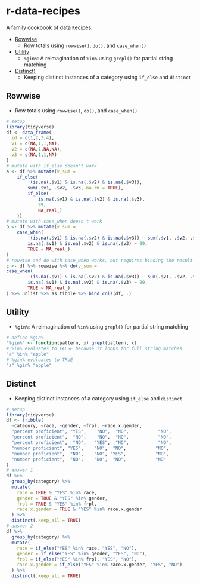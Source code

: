 # r-data-recipes

A family cookbook of data `R`ecipes.

- [Rowwise](#rowwise)
    - Row totals using `rowwise()`, `do()`, and `case_when()`
- [Utility](#utility)
    - `%gin%`: A reimagination of `%in%` using `grepl()` for partial string matching
- [Distinct)](#distinct)
    - Keeping distinct instances of a category using `if_else` and `distinct`

## Rowwise

* Row totals using `rowwise()`, `do()`, and `case_when()`
```r
# setup
library(tidyverse)
df <- data_frame(
  id = c(1,2,3,4),
  v1 = c(NA,1,1,NA),
  v2 = c(NA,1,NA,NA),
  v3 = c(NA,1,1,NA)
)
# mutate with if_else doesn't work
a <- df %>% mutate(v_sum =
    if_else(
        !(is.na(.$v1) & is.na(.$v2) & is.na(.$v3)),
        sum(.$v1, .$v2, .$v3, na.rm = TRUE), 
        if_else(
            is.na(.$v1) & is.na(.$v2) & is.na(.$v3),
            99,
            NA_real_)
    ))
# mutate with case_when doesn't work
b <- df %>% mutate(v_sum =
    case_when(
        !(is.na(.$v1) & is.na(.$v2) & is.na(.$v3)) ~ sum(.$v1, .$v2, .$v3, na.rm = TRUE),
        is.na(.$v1) & is.na(.$v2) & is.na(.$v3) ~ 99,
        TRUE ~ NA_real_)
)
# rowwise and do with case_when works, but requires binding the result back to the original data frame
c <- df %>% rowwise %>% do(v_sum =
case_when(
        !(is.na(.$v1) & is.na(.$v2) & is.na(.$v3)) ~ sum(.$v1, .$v2, .$v3, na.rm = TRUE),
        is.na(.$v1) & is.na(.$v2) & is.na(.$v3) ~ 99,
        TRUE ~ NA_real_)
) %>% unlist %>% as_tibble %>% bind_cols(df, .)
```

## Utility

* `%gin%`: A reimagination of `%in%` using `grepl()` for partial string matching
```r
# define %gin%
"%gin%" <- function(pattern, x) grepl(pattern, x)
# %in% evaluates to FALSE because it looks for full string matches
"a" %in% "apple"
# %gin% evaluates to TRUE
"a" %gin% "apple"
```

## Distinct

* Keeping distinct instances of a category using `if_else` and `distinct`
```r
# setup
library(tidyverse)
df <- tribble(
  ~category, ~race, ~gender, ~frpl, ~race.x.gender,
  "percent proficient", "YES",    "NO",  "NO",           "NO",
  "percent proficient",  "NO",    "NO",  "NO",           "NO",
  "percent proficient",  "NO",   "YES",  "NO",           "NO",
  "number proficient", "YES",    "NO",  "NO",           "NO",
  "number proficient",  "NO",    "NO", "YES",           "NO",
  "number proficient",  "NO",    "NO",  "NO",           "NO"
)
# answer 1
df %>%
  group_by(category) %>%
  mutate(
    race = TRUE & "YES" %in% race,
    gender = TRUE & "YES" %in% gender,
    frpl = TRUE & "YES" %in% frpl,
    race.x.gender = TRUE & "YES" %in% race.x.gender
  ) %>%
  distinct(.keep_all = TRUE)
# answer 2
df %>%
  group_by(category) %>%
  mutate(
    race = if_else("YES" %in% race, "YES", "NO"),
    gender = if_else("YES" %in% gender, "YES", "NO"),
    frpl = if_else("YES" %in% frpl, "YES", "NO"),
    race.x.gender = if_else("YES" %in% race.x.gender, "YES", "NO")
  ) %>%
  distinct(.keep_all = TRUE)
```